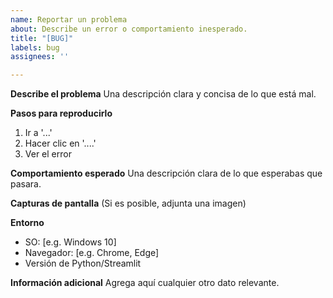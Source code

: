 ```yaml
---
name: Reportar un problema
about: Describe un error o comportamiento inesperado.
title: "[BUG]"
labels: bug
assignees: ''

---
```


**Describe el problema**
Una descripción clara y concisa de lo que está mal.

**Pasos para reproducirlo**
1. Ir a '...'
2. Hacer clic en '....'
3. Ver el error

**Comportamiento esperado**
Una descripción clara de lo que esperabas que pasara.

**Capturas de pantalla**
(Si es posible, adjunta una imagen)

**Entorno**
- SO: [e.g. Windows 10]
- Navegador: [e.g. Chrome, Edge]
- Versión de Python/Streamlit

**Información adicional**
Agrega aquí cualquier otro dato relevante.
